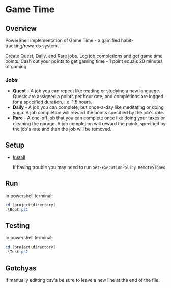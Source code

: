 # Game Time

## Overview

PowerShell implementation of Game Time - a gamified habit-tracking/rewards system.

Create Quest, Daily, and Rare jobs. Log job completions and get game time points. Cash out your points to get gaming time - 1 point equals 20 minutes of gaming.

### Jobs

* **Quest** - A job you can repeat like reading or studying a new language. Quests are assigned a points per hour rate, and completions are logged for a specified duration, i.e. 1.5 hours.
* **Daily** - A job you can complete, but once-a-day like meditating or doing yoga. A job completion will reward the points specified by the job's rate.
* **Rare** - A one-off job that you can complete once like doing your taxes or cleaning the garage. A job completion will reward the points specified by the job's rate and then the job will be removed.

## Setup

* [Install](https://docs.microsoft.com/en-us/powershell/scripting/install/installing-powershell?view=powershell-6)

  If having trouble you may need to run `Set-ExecutionPolicy RemoteSigned`


## Run

In powershell terminal:

```powershell
cd [project\directory]
.\Boot.ps1
```

## Testing

In powershell terminal:

```powershell
cd [project\directory]
.\Test.ps1
```

## Gotchyas

If manually editting csv's be sure to leave a new line at the end of the file.